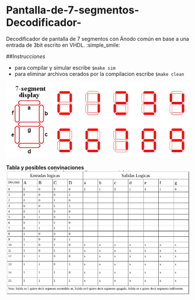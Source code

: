 # Pantalla-de-7-segmentos-Decodificador-
Decodificador de pantalla de 7  segmentos con Ánodo común en base a una entrada de 3bit escrito en VHDL. :simple_smile:

##*Instrucciones*

- para compilar y simular escribe `$make sim`
- para eliminar archivos cerados por la compilacion escribe `$make clean`

![GitHub Logo](/imagenes/pantalla.png)

**Tabla y posibles convinaciones**
![GitHub Logo](/imagenes/tabla.png)
